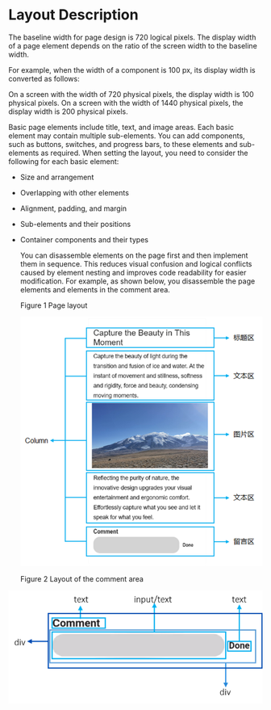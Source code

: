 # Layout Description


The baseline width for page design is 720 logical pixels. The display width of a page element depends on the ratio of the screen width to the baseline width.


For example, when the width of a component is 100 px, its display width is converted as follows:


On a screen with the width of 720 physical pixels, the display width is 100 physical pixels. On a screen with the width of 1440 physical pixels, the display width is 200 physical pixels.

Basic page elements include title, text, and image areas. Each basic element may contain multiple sub-elements. You can add components, such as buttons, switches, and progress bars, to these elements and sub-elements as required. When setting the layout, you need to consider the following for each basic element:


- Size and arrangement

- Overlapping with other elements

- Alignment, padding, and margin

- Sub-elements and their positions

- Container components and their types

  You can disassemble elements on the page first and then implement them in sequence. This reduces visual confusion and logical conflicts caused by element nesting and improves code readability for easier modification. For example, as shown below, you disassemble the page elements and elements in the comment area.

  Figure 1 Page layout

  ![en-us_image_0000001222967792](figures/en-us_image_0000001222967792.png)

  Figure 2 Layout of the comment area

![en-us_image_0000001267767889](figures/en-us_image_0000001267767889.png)
